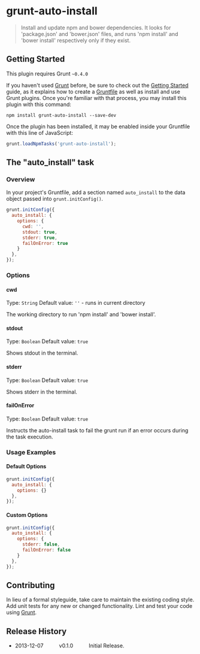 # grunt-auto-install

> Install and update npm and bower dependencies.
> It looks for 'package.json' and 'bower.json' files, and runs 'npm install' and 'bower install' respectively only if they exist.

## Getting Started
This plugin requires Grunt `~0.4.0`

If you haven't used [Grunt](http://gruntjs.com/) before, be sure to check out the [Getting Started](http://gruntjs.com/getting-started) guide, as it explains how to create a [Gruntfile](http://gruntjs.com/sample-gruntfile) as well as install and use Grunt plugins. Once you're familiar with that process, you may install this plugin with this command:

```shell
npm install grunt-auto-install --save-dev
```

Once the plugin has been installed, it may be enabled inside your Gruntfile with this line of JavaScript:

```js
grunt.loadNpmTasks('grunt-auto-install');
```

## The "auto_install" task

### Overview
In your project's Gruntfile, add a section named `auto_install` to the data object passed into `grunt.initConfig()`.

```js
grunt.initConfig({
  auto_install: {
    options: {
      cwd: '',
      stdout: true,
      stderr: true,
      failOnError: true
    }
  },
});
```

### Options

#### cwd
Type: `String`
Default value: `''` - runs in current directory

The working directory to run 'npm install' and 'bower install'.

#### stdout
Type: `Boolean`
Default value: `true`

Shows stdout in the terminal.

#### stderr
Type: `Boolean`
Default value: `true`

Shows stderr in the terminal.

#### failOnError
Type: `Boolean`
Default value: `true`

Instructs the auto-install task to fail the grunt run if an error occurs during the task execution.

### Usage Examples

#### Default Options

```js
grunt.initConfig({
  auto_install: {
    options: {}
  },
});
```

#### Custom Options

```js
grunt.initConfig({
  auto_install: {
    options: {
      stderr: false,
      failOnError: false
    }
  },
});
```

## Contributing
In lieu of a formal styleguide, take care to maintain the existing coding style. Add unit tests for any new or changed functionality. Lint and test your code using [Grunt](http://gruntjs.com/).

## Release History
 * 2013-12-07   v0.1.0   Initial Release.